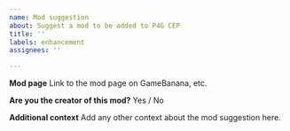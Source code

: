 ```yaml
---
name: Mod suggestion
about: Suggest a mod to be added to P4G CEP
title: ''
labels: enhancement
assignees: ''

---
```


**Mod page**
Link to the mod page on GameBanana, etc.

**Are you the creator of this mod?**
Yes / No

**Additional context**
Add any other context about the mod suggestion here.
